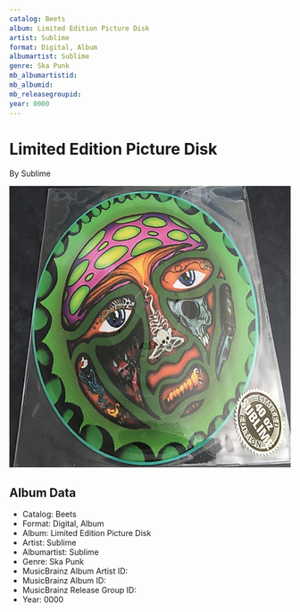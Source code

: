 ```yaml
---
catalog: Beets
album: Limited Edition Picture Disk
artist: Sublime
format: Digital, Album
albumartist: Sublime
genre: Ska Punk
mb_albumartistid: 
mb_albumid: 
mb_releasegroupid: 
year: 0000
---
```


# Limited Edition Picture Disk

By Sublime

![](../../assets/beetscovers/Sublime-Limited_Edition_Picture_Disk.jpg)

## Album Data

- Catalog: Beets
- Format: Digital, Album
- Album: Limited Edition Picture Disk
- Artist: Sublime
- Albumartist: Sublime
- Genre: Ska Punk
- MusicBrainz Album Artist ID: 
- MusicBrainz Album ID: 
- MusicBrainz Release Group ID: 
- Year: 0000


